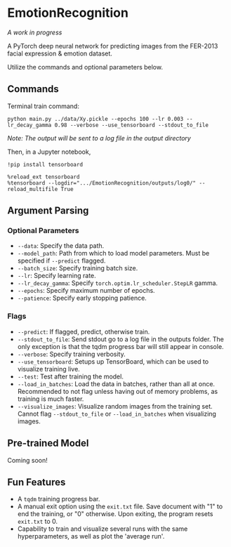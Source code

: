 # EmotionRecognition

*A work in progress*

A PyTorch deep neural network for predicting images from the FER-2013 facial expression & emotion dataset.

Utilize the commands and optional parameters below.

## Commands

Terminal train command:

```
python main.py ../data/Xy.pickle --epochs 100 --lr 0.003 --lr_decay_gamma 0.98 --verbose --use_tensorboard --stdout_to_file
```
*Note: The output will be sent to a log file in the output directory*


Then, in a Jupyter notebook,
```
!pip install tensorboard
```
```
%reload_ext tensorboard
%tensorboard --logdir=".../EmotionRecognition/outputs/log0/" --reload_multifile True
```

## Argument Parsing

### Optional Parameters
- `--data`: Specify the data path.
- `--model_path`: Path from which to load model parameters. Must be specified if `--predict` flagged.
- `--batch_size`: Specify training batch size.
- `--lr`: Specify learning rate.
- `--lr_decay_gamma`: Specify `torch.optim.lr_scheduler.StepLR` gamma.
- `--epochs`: Specify maximum number of epochs.
- `--patience`: Specify early stopping patience.


### Flags
- `--predict`: If flagged, predict, otherwise train.
- `--stdout_to_file`: Send stdout go to a log file in the outputs folder. The only exception is that the tqdm progress bar will still appear in console.
- `--verbose`: Specify training verbosity.
- `--use_tensorboard`: Setups up TensorBoard, which can be used to visualize training live.
- `--test`: Test after training the model.
- `--load_in_batches`: Load the data in batches, rather than all at once. Recommended to not flag unless having out of memory problems, as training is much faster.
- `--visualize_images`: Visualize random images from the training set. Cannot flag `--stdout_to_file` or `--load_in_batches` when visualizing images.

## Pre-trained Model

Coming soon!

## Fun Features
- A `tqdm` training progress bar.
- A manual exit option using the `exit.txt` file. Save document with "1" to end the training, or "0" otherwise. Upon exiting, the program resets `exit.txt` to 0.
- Capability to train and visualize several runs with the same hyperparameters, as well as plot the 'average run'.